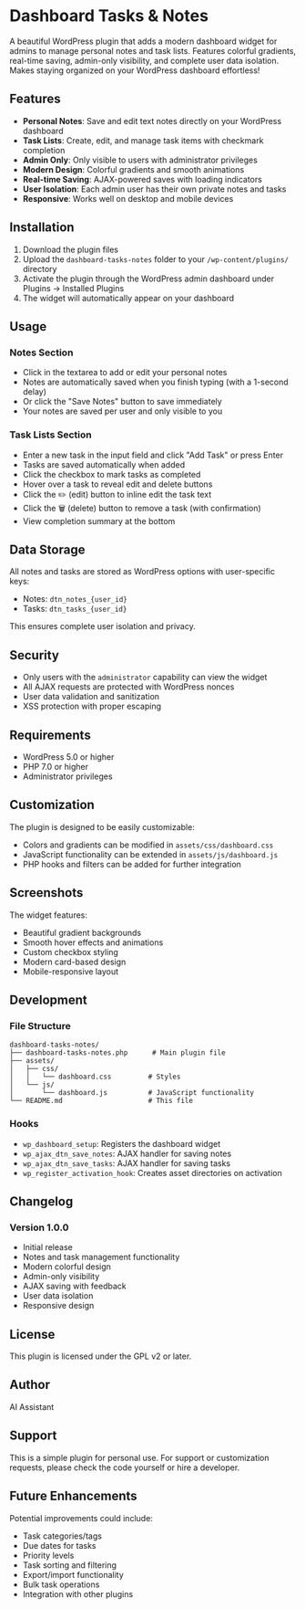 # Dashboard Tasks & Notes

A beautiful WordPress plugin that adds a modern dashboard widget for admins to manage personal notes and task lists. Features colorful gradients, real-time saving, admin-only visibility, and complete user data isolation. Makes staying organized on your WordPress dashboard effortless!

## Features

- **Personal Notes**: Save and edit text notes directly on your WordPress dashboard
- **Task Lists**: Create, edit, and manage task items with checkmark completion
- **Admin Only**: Only visible to users with administrator privileges
- **Modern Design**: Colorful gradients and smooth animations
- **Real-time Saving**: AJAX-powered saves with loading indicators
- **User Isolation**: Each admin user has their own private notes and tasks
- **Responsive**: Works well on desktop and mobile devices

## Installation

1. Download the plugin files
2. Upload the `dashboard-tasks-notes` folder to your `/wp-content/plugins/` directory
3. Activate the plugin through the WordPress admin dashboard under Plugins → Installed Plugins
4. The widget will automatically appear on your dashboard

## Usage

### Notes Section
- Click in the textarea to add or edit your personal notes
- Notes are automatically saved when you finish typing (with a 1-second delay)
- Or click the "Save Notes" button to save immediately
- Your notes are saved per user and only visible to you

### Task Lists Section
- Enter a new task in the input field and click "Add Task" or press Enter
- Tasks are saved automatically when added
- Click the checkbox to mark tasks as completed
- Hover over a task to reveal edit and delete buttons
- Click the ✏️ (edit) button to inline edit the task text
- Click the 🗑️ (delete) button to remove a task (with confirmation)
- View completion summary at the bottom

## Data Storage

All notes and tasks are stored as WordPress options with user-specific keys:
- Notes: `dtn_notes_{user_id}`
- Tasks: `dtn_tasks_{user_id}`

This ensures complete user isolation and privacy.

## Security

- Only users with the `administrator` capability can view the widget
- All AJAX requests are protected with WordPress nonces
- User data validation and sanitization
- XSS protection with proper escaping

## Requirements

- WordPress 5.0 or higher
- PHP 7.0 or higher
- Administrator privileges

## Customization

The plugin is designed to be easily customizable:
- Colors and gradients can be modified in `assets/css/dashboard.css`
- JavaScript functionality can be extended in `assets/js/dashboard.js`
- PHP hooks and filters can be added for further integration

## Screenshots

The widget features:
- Beautiful gradient backgrounds
- Smooth hover effects and animations
- Custom checkbox styling
- Modern card-based design
- Mobile-responsive layout

## Development

### File Structure
```
dashboard-tasks-notes/
├── dashboard-tasks-notes.php      # Main plugin file
├── assets/
│   ├── css/
│   │   └── dashboard.css         # Styles
│   └── js/
│       └── dashboard.js          # JavaScript functionality
└── README.md                     # This file
```

### Hooks
- `wp_dashboard_setup`: Registers the dashboard widget
- `wp_ajax_dtn_save_notes`: AJAX handler for saving notes
- `wp_ajax_dtn_save_tasks`: AJAX handler for saving tasks
- `wp_register_activation_hook`: Creates asset directories on activation

## Changelog

### Version 1.0.0
- Initial release
- Notes and task management functionality
- Modern colorful design
- Admin-only visibility
- AJAX saving with feedback
- User data isolation
- Responsive design

## License

This plugin is licensed under the GPL v2 or later.

## Author

AI Assistant

## Support

This is a simple plugin for personal use. For support or customization requests, please check the code yourself or hire a developer.

## Future Enhancements

Potential improvements could include:
- Task categories/tags
- Due dates for tasks
- Priority levels
- Task sorting and filtering
- Export/import functionality
- Bulk task operations
- Integration with other plugins
